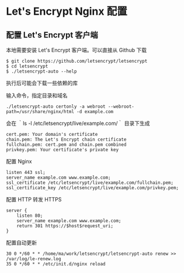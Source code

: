 # Let's Encrypt Nginx 配置

## 配置 Let's Encrypt 客户端
本地需要安装 Let's Encrypt 客户端。可以直接从 Github 下载
```
$ git clone https://github.com/letsencrypt/letsencrypt
$ cd letsencrypt
$ ./letsencrypt-auto --help
```

执行后可能会下载一些依赖的库

输入命令，指定目录和域名
```
./letsencrypt-auto certonly -a webroot --webroot-path=/usr/share/nginx/html -d example.com
```
会在 ｀ls -l /etc/letsencrypt/live/example.com/｀ 目录下生成

```
cert.pem: Your domain's certificate
chain.pem: The Let's Encrypt chain certificate
fullchain.pem: cert.pem and chain.pem combined
privkey.pem: Your certificate's private key
```

配置 Nginx 
```
listen 443 ssl;
server_name example.com www.example.com;
ssl_certificate /etc/letsencrypt/live/example.com/fullchain.pem;
ssl_certificate_key /etc/letsencrypt/live/example.com/privkey.pem;
```

配置 HTTP 转发 HTTPS

```
server {
    listen 80;
    server_name example.com www.example.com;
    return 301 https://$host$request_uri;
}
```

配置自动更新

```
30 0 */60 * * /home/ma/work/letsencrypt/letsencrypt-auto renew >> /var/log/le-renew.log                                                                                                                     
35 0 */60 * * /etc/init.d/nginx reload
```
## 
## 